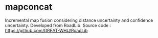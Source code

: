 # mapconcat
Incremental map fusion considering distance uncertainty and confidence uncertainty. Developed from RoadLib.
Source code : https://github.com/GREAT-WHU/RoadLib
